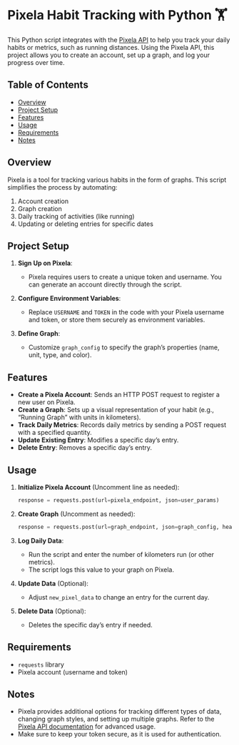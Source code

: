 # Pixela Habit Tracking with Python 🏋️

This Python script integrates with the [Pixela API](https://pixe.la/) to help you track your daily habits or metrics, such as running distances. Using the Pixela API, this project allows you to create an account, set up a graph, and log your progress over time.

## Table of Contents

- [Overview](#overview)
- [Project Setup](#project-setup)
- [Features](#features)
- [Usage](#usage)
- [Requirements](#requirements)
- [Notes](#notes)

## Overview

Pixela is a tool for tracking various habits in the form of graphs. This script simplifies the process by automating:
1. Account creation
2. Graph creation
3. Daily tracking of activities (like running)
4. Updating or deleting entries for specific dates

## Project Setup

1. **Sign Up on Pixela**:
   - Pixela requires users to create a unique token and username. You can generate an account directly through the script.

2. **Configure Environment Variables**:
   - Replace `USERNAME` and `TOKEN` in the code with your Pixela username and token, or store them securely as environment variables.

3. **Define Graph**:
   - Customize `graph_config` to specify the graph’s properties (name, unit, type, and color).

## Features

- **Create a Pixela Account**: Sends an HTTP POST request to register a new user on Pixela.
- **Create a Graph**: Sets up a visual representation of your habit (e.g., “Running Graph” with units in kilometers).
- **Track Daily Metrics**: Records daily metrics by sending a POST request with a specified quantity.
- **Update Existing Entry**: Modifies a specific day’s entry.
- **Delete Entry**: Removes a specific day’s entry.

## Usage

1. **Initialize Pixela Account** (Uncomment line as needed):
    ```python
    response = requests.post(url=pixela_endpoint, json=user_params)
    ```

2. **Create Graph** (Uncomment as needed):
    ```python
    response = requests.post(url=graph_endpoint, json=graph_config, headers=headers)
    ```

3. **Log Daily Data**:
    - Run the script and enter the number of kilometers run (or other metrics).
    - The script logs this value to your graph on Pixela.

4. **Update Data** (Optional):
    - Adjust `new_pixel_data` to change an entry for the current day.

5. **Delete Data** (Optional):
    - Deletes the specific day’s entry if needed.

## Requirements

- `requests` library
- Pixela account (username and token)

## Notes

- Pixela provides additional options for tracking different types of data, changing graph styles, and setting up multiple graphs. Refer to the [Pixela API documentation](https://docs.pixe.la/) for advanced usage.
- Make sure to keep your token secure, as it is used for authentication.
